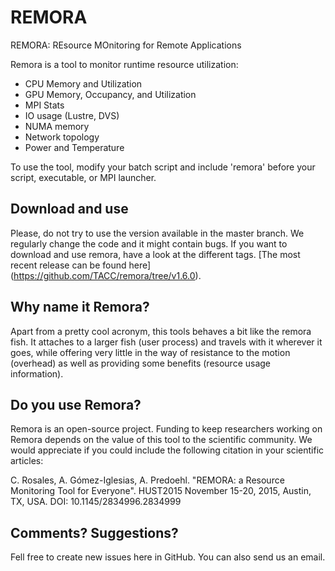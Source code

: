 # REMORA
REMORA: REsource MOnitoring for Remote Applications

Remora is a tool to monitor runtime resource utilization:
  - CPU Memory and Utilization
  - GPU Memory, Occupancy, and Utilization
  - MPI Stats
  - IO usage (Lustre, DVS)
  - NUMA memory
  - Network topology
  - Power and Temperature

To use the tool, modify your batch script and include 'remora' before your script, executable, or MPI launcher.

Download and use
-------------------
Please, do not try to use the version available in the master branch. We regularly change the code and it might contain bugs. If you want to download and use remora, have a look at the different tags. [The most recent release can be found here] (https://github.com/TACC/remora/tree/v1.6.0).

Why name it Remora?
-------------------
Apart from a pretty cool acronym, this tools behaves a bit like the remora fish. It attaches to a larger fish (user process) and travels with it wherever it goes, while offering very little in the way of resistance to the motion (overhead) as well as providing some benefits (resource usage information).

Do you use Remora?
-------------------
Remora is an open-source project. Funding to keep researchers working on Remora depends on the value of this tool to the scientific community. We would appreciate if you could include the following citation in your scientific articles:

C. Rosales, A. Gómez-Iglesias, A. Predoehl. "REMORA: a Resource Monitoring Tool for Everyone". HUST2015 November 15-20, 2015, Austin, TX, USA. DOI: 10.1145/2834996.2834999

Comments? Suggestions?
-------------------
Fell free to create new issues here in GitHub. You can also send us an email.
